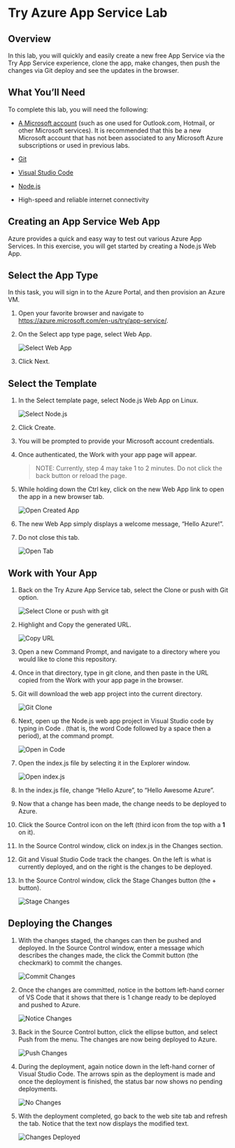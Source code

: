 # Try Azure App Service Lab

## Overview

In this lab, you will quickly and easily create a new free App Service via the Try App Service experience, clone the app, make changes, then push the changes via Git deploy and see the updates in the browser.

## What You’ll Need

To complete this lab, you will need the following:

-   [A Microsoft account](https://signup.live.com/signup) (such as one used for
    Outlook.com, Hotmail, or other Microsoft services). It is recommended that
    this be a new Microsoft account that has not been associated to any
    Microsoft Azure subscriptions or used in previous labs.

-   [Git](https://git-scm.com/downloads)

-   [Visual Studio Code](https://code.visualstudio.com/download)

-   [Node.js](https://nodejs.org/en/)

-   High-speed and reliable internet connectivity

## Creating an App Service Web App

Azure provides a quick and easy way to test out various Azure App Services. In this exercise, you will get started by creating a Node.js Web App.

## Select the App Type

In this task, you will sign in to the Azure Portal, and then provision an Azure VM.

1.  Open your favorite browser and navigate to
    <https://azure.microsoft.com/en-us/try/app-service/>.

2.  On the Select app type page, select Web App.

    ![Select Web App](media/create-step-one.png)

1.  Click Next.

Select the Template
-------------------

1.  In the Select template page, select Node.js Web App on Linux.

    ![Select Node.js](media/create-step-two.png)

1.  Click Create.

1.  You will be prompted to provide your Microsoft account credentials.

1.  Once authenticated, the Work with your app page will appear.
    > NOTE: Currently, step 4 may take 1 to 2 minutes. Do not click the back button or reload the page.

1.  While holding down the Ctrl key, click on the new Web App link to open the
    app in a new browser tab.

    ![Open Created App](media/create-step-three.png)

1.  The new Web App simply displays a welcome message, “Hello Azure!”.

1.  Do not close this tab.

    ![Open Tab](media/open-tab.png)

## Work with Your App

1.  Back on the Try Azure App Service tab, select the Clone or push with Git
    option.

    ![Select Clone or push with git](media/clone-or-push-git.png)

1.  Highlight and Copy the generated URL.

    ![Copy URL](media/copy-url.png)

1.  Open a new Command Prompt, and navigate to a directory
    where you would like to clone this repository.

1.  Once in that directory, type in git clone, and then paste in the URL copied
    from the Work with your app page in the browser.

1.  Git will download the web app project into the current directory.

    ![Git Clone](media/git-clone.png)

1.  Next, open up the Node.js web app project in Visual Studio code by typing in
    Code . (that is, the word Code followed by a space then a period), at the
    command prompt.

    ![Open in Code](media/open-in-code.png)

1.  Open the index.js file by selecting it in the Explorer window.

    ![Open index.js](media/open-indexjs.png)

1.  In the index.js file, change “Hello Azure”, to “Hello Awesome Azure”.

1.  Now that a change has been made, the change needs to be deployed to Azure.

1.  Click the Source Control icon on the left (third icon from the top with a
    **1** on it).

1.  In the Source Control window, click on index.js in the Changes section.

1.  Git and Visual Studio Code track the changes. On the left is what is
    currently deployed, and on the right is the changes to be deployed.

1.  In the Source Control window, click the Stage Changes button (the + button).

    ![Stage Changes](media/stage-changes.png)

Deploying the Changes
---------------------

1.  With the changes staged, the changes can then be pushed and deployed. In the
    Source Control window, enter a message which describes the changes made, the
    click the Commit button (the checkmark) to commit the changes.

    ![Commit Changes](media/commit-changes.png)

1.  Once the changes are committed, notice in the bottom left-hand corner of VS
    Code that it shows that there is 1 change ready to be deployed and pushed
    to Azure.

    ![Notice Changes](media/local-branch-ahead.png)

1.  Back in the Source Control button, click the ellipse button, and select Push
    from the menu. The changes are now being deployed to Azure.

    ![Push Changes](media/git-push.png)

1.  During the deployment, again notice down in the left-hand corner of Visual
    Studio Code. The arrows spin as the deployment is made and once the
    deployment is finished, the status bar now shows no pending deployments.

    ![No Changes](media/up-to-date.png)

1.  With the deployment completed, go back to the web site tab and refresh the
    tab. Notice that the text now displays the modified text.

    ![Changes Deployed](media/changes-deployed.png)
